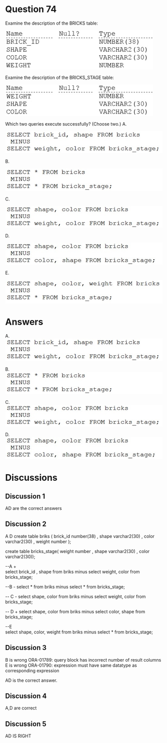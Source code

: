 # Question 74
Examine the description of the BRICKS table:

![](../images/0005200001.png)
		
Examine the description of the BRICKS_STAGE table:

![](../images/0005200002.png)
		
Which two queries execute successfully? (Choose two.)
A.

![](../images/0005200003.png)
		
B.

![](../images/0005200004.png)
		
C.

![](../images/0005200005.png)
		
D.

![](../images/0005300001.png)
		
E.

![](../images/0005300002.png)
		

# Answers
A. 
![](../images/0005200003.png)
		

B. 
![](../images/0005200004.png)
		

C. 
![](../images/0005200005.png)
		

D. 
![](../images/0005300001.png)
		

# Discussions
## Discussion 1
AD are the correct answers

## Discussion 2
A D
create table briks ( brick_id number(38)
                         , shape varchar2(30)
                         , color varchar2(30)
                         , weight number );

create table bricks_stage( weight number
                         , shape varchar2(30)
                         , color varchar2(30));
                         
   --A +                      
  select brick_id , shape from briks
  minus
  select weight, color from bricks_stage;
  
 --B -
select * from briks
  minus
select * from bricks_stage;

-- C -
  select shape, color from briks
  minus
  select weight, color from bricks_stage;
  
-- D +
  select shape, color from briks
  minus
  select color, shape from bricks_stage;
  
--E   
  select shape, color, weight from briks
  minus
  select * from bricks_stage;

## Discussion 3
B is wrong
ORA-01789: query block has incorrect number of result columns
E is wrong
ORA-01790: expression must have same datatype as corresponding expression

AD is the correct answer.

## Discussion 4
A,D are correct

## Discussion 5
AD IS RIGHT

